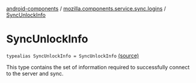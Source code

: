[android-components](../index.md) / [mozilla.components.service.sync.logins](index.md) / [SyncUnlockInfo](./-sync-unlock-info.md)

# SyncUnlockInfo

`typealias SyncUnlockInfo = SyncUnlockInfo` [(source)](https://github.com/mozilla-mobile/android-components/blob/master/components/service/sync-logins/src/main/java/mozilla/components/service/sync/logins/AsyncLoginsStorage.kt#L25)

This type contains the set of information required to successfully
connect to the server and sync.

